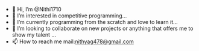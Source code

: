 - 👋 Hi, I’m @Nithi1710
- 👀 I’m interested in competitive programming...
- 🌱 I’m currently programming from the scratch and love to learn it...
- 💞️ I’m looking to collaborate on new projects or anything that offers me to show my talent ...
- 📫 How to reach me    mail:nithyag478@gmail.com    

<!---
Nithi1710/Nithi1710 is a ✨ special ✨ repository because its `README.md` (this file) appears on your GitHub profile.
You can click the Preview link to take a look at your changes.
--->
